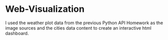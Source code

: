 # Web-Visualization

I used the weather plot data from the previous Python API Homework as the image sources and the cities data content to create an interactive html dashboard.
